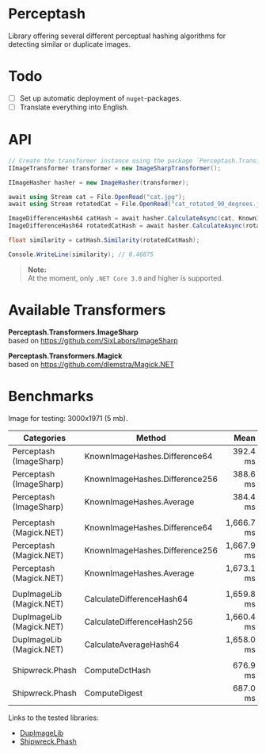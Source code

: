 # Perceptash

Library offering several different perceptual hashing algorithms for detecting similar or duplicate images.

# Todo

- [ ] Set up automatic deployment of `nuget`-packages.
- [ ] Translate everything into English.

# API

```csharp
// Create the transformer instance using the package `Perceptash.Transformers.ImageSharp`.
IImageTransformer transformer = new ImageSharpTransformer();

IImageHasher hasher = new ImageHasher(transformer);

await using Stream cat = File.OpenRead("cat.jpg");
await using Stream rotatedCat = File.OpenRead("cat_rotated_90_degrees.jpg");

ImageDifferenceHash64 catHash = await hasher.CalculateAsync(cat, KnownImageHashes.Difference64);
ImageDifferenceHash64 rotatedCatHash = await hasher.CalculateAsync(rotatedCat, KnownImageHashes.Difference64);

float similarity = catHash.Similarity(rotatedCatHash);

Console.WriteLine(similarity); // 0.46875
```

> **Note:**  
At the moment, only `.NET Core 3.0` and higher is supported.

# Available Transformers

**Perceptash.Transformers.ImageSharp**  
based on https://github.com/SixLabors/ImageSharp  

**Perceptash.Transformers.Magick**  
based on https://github.com/dlemstra/Magick.NET

# Benchmarks

Image for testing: 3000x1971 (5 mb).

|               Categories |                         Method |       Mean |     Error |    StdDev |  Allocated |
|------------------------- |------------------------------- |-----------:|----------:|----------:|-----------:|
| Perceptash (ImageSharp)  | KnownImageHashes.Difference64  |   392.4 ms |  3.630 ms |  3.396 ms |      824 B |
| Perceptash (ImageSharp)  | KnownImageHashes.Difference256 |   388.6 ms |  7.171 ms |  6.708 ms |      824 B |
| Perceptash (ImageSharp)  | KnownImageHashes.Average       |   384.4 ms |  4.654 ms |  4.354 ms |      824 B |
|                          |                                |            |           |           |            |
| Perceptash (Magick.NET)  | KnownImageHashes.Difference64  | 1,666.7 ms | 12.781 ms | 11.955 ms |      816 B |
| Perceptash (Magick.NET)  | KnownImageHashes.Difference256 | 1,667.9 ms | 11.309 ms | 10.579 ms |      816 B |
| Perceptash (Magick.NET)  | KnownImageHashes.Average       | 1,673.1 ms | 19.454 ms | 18.197 ms |      816 B |
|                          |                                |            |           |           |            |
| DupImageLib (Magick.NET) | CalculateDifferenceHash64      | 1,659.8 ms |  7.016 ms |  6.563 ms |    13360 B |
| DupImageLib (Magick.NET) | CalculateDifferenceHash256     | 1,660.4 ms | 11.535 ms | 10.789 ms |    13688 B |
| DupImageLib (Magick.NET) | CalculateAverageHash64         | 1,658.0 ms | 11.087 ms |  9.829 ms |    13472 B |
|                          |                                |            |           |           |            |
| Shipwreck.Phash          | ComputeDctHash                 |   676.9 ms |  4.382 ms |  4.099 ms | 10418904 B |
| Shipwreck.Phash          | ComputeDigest                  |   687.0 ms |  3.849 ms |  3.412 ms | 10403968 B |

Links to the tested libraries:

* [DupImageLib](https://github.com/Quickshot/DupImageLib)
* [Shipwreck.Phash](https://github.com/pgrho/phash)